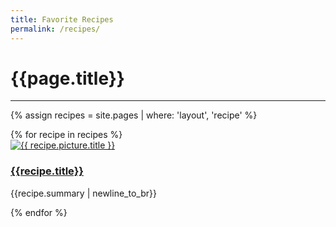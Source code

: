 ```yaml
---
title: Favorite Recipes
permalink: /recipes/
---
```


# {{page.title}}

---

{% assign recipes = site.pages | where: 'layout', 'recipe' %}

<section>
  {% for recipe in recipes %}
    <div class="card card-wide-images">
      <a href="{{recipe.url}}">
        <img
          alt="{{ recipe.picture.title }}"
          src="/recipes/{{ recipe.picture.filename}}"
          class="card-pic"
        >
      </a>
      <div class="card-details">
        <h3><a href="{{ recipe.url }}">{{recipe.title}}</a></h3>
        <p>{{recipe.summary  | newline_to_br}}</p>
      </div>
    </div>
  {% endfor %}
</section>

